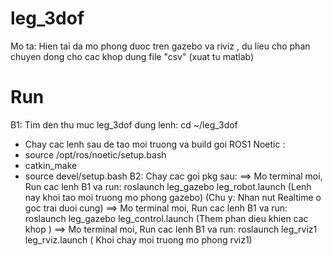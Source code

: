 # leg_3dof
Mo ta: Hien tai da mo phong duoc tren gazebo va riviz , du lieu cho phan chuyen dong cho cac khop dung file "csv" (xuat tu matlab)

# Run
B1: Tim den thu muc leg_3dof dung lenh: cd ~/leg_3dof
  + Chay cac lenh sau de tao moi truong va build goi ROS1 Noetic : 
  + source /opt/ros/noetic/setup.bash
  + catkin_make
  + source devel/setup.bash
B2: Chay cac goi pkg sau:
  ==> Mo terminal moi, Run cac lenh B1 va run: roslaunch leg_gazebo leg_robot.launch  (Lenh nay khoi tao moi truong mo phong gazebo) (Chu y: Nhan nut Realtime o goc trai duoi cung)
  ==> Mo terminal moi, Run cac lenh B1 va run: roslaunch leg_gazebo leg_control.launch (Them phan dieu khien cac khop )
  ==> Mo terminal moi, Run cac lenh B1 va run: roslaunch leg_rviz1 leg_rviz.launch ( Khoi chay moi truong mo phong rviz1)
